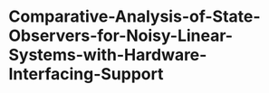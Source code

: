 # Comparative-Analysis-of-State-Observers-for-Noisy-Linear-Systems-with-Hardware-Interfacing-Support
